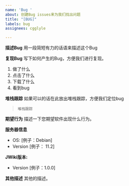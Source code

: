 ```yaml
---
name: 'Bug '
about: 创建Bug issues来为我们找出问题
title: "[BUG]"
labels: bug
assignees: cgglyle

---
```


**描述Bug**
用一段简短有力的话语来描述这个Bug

**复现Bug**
写下如何产生的Bug，方便我们进行复现。
1. 做了什么
2. 点击了什么
3. 下载了什么
4. 看到bug

**堆栈跟踪**
如果可以的话在此放出堆栈跟踪，方便我们定位bug
>```
> 堆栈跟踪
>```

**期望行为**
描述一下您期望软件出现什么行为。

**服务器信息**
 - OS: [例子：Debian]
 - Version [例子： 11.2]

**JWiki版本:**
- Version [例子：1.0.0]

**其他描述**
其他的描述。
